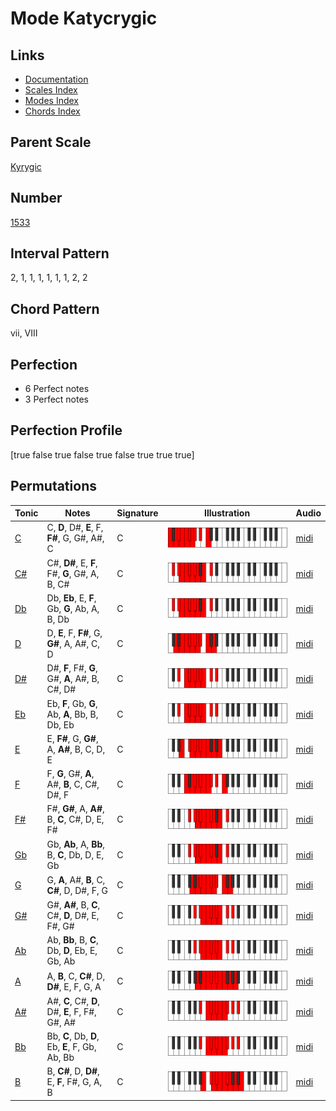 # Mode Katycrygic

## Links

- [Documentation](index.md)
- [Scales Index](Scales.md)
- [Modes Index](Modes.md)
- [Chords Index](Chords.md)

## Parent Scale

[Kyrygic](ScaleKyrygic.md)

## Number

[1533](https://ianring.com/musictheory/scales/1533)

## Interval Pattern

2, 1, 1, 1, 1, 1, 1, 2, 2

## Chord Pattern

vii, VIII

## Perfection

- 6 Perfect notes
- 3 Perfect notes

## Perfection Profile

[true false true false true false true true true]

## Permutations

| Tonic | Notes | Signature | Illustration | Audio |
|-------|-------|-----------|--------------|-------|
| [C](ModeCNaturalKatycrygic.md) | C, **D**, D#, **E**, F, **F#**, G, G#, A#, C | C | ![CNaturalKatycrygic](ModeCNaturalKatycrygic.png) | [midi](https://github.com/edipermadi/music/blob/main/docs/ModeCNaturalKatycrygic.mid?raw=true) |
| [C#](ModeCSharpKatycrygic.md) | C#, **D#**, E, **F**, F#, **G**, G#, A, B, C# | C | ![CSharpKatycrygic](ModeCSharpKatycrygic.png) | [midi](https://github.com/edipermadi/music/blob/main/docs/ModeCSharpKatycrygic.mid?raw=true) |
| [Db](ModeDFlatKatycrygic.md) | Db, **Eb**, E, **F**, Gb, **G**, Ab, A, B, Db | C | ![DFlatKatycrygic](ModeDFlatKatycrygic.png) | [midi](https://github.com/edipermadi/music/blob/main/docs/ModeDFlatKatycrygic.mid?raw=true) |
| [D](ModeDNaturalKatycrygic.md) | D, **E**, F, **F#**, G, **G#**, A, A#, C, D | C | ![DNaturalKatycrygic](ModeDNaturalKatycrygic.png) | [midi](https://github.com/edipermadi/music/blob/main/docs/ModeDNaturalKatycrygic.mid?raw=true) |
| [D#](ModeDSharpKatycrygic.md) | D#, **F**, F#, **G**, G#, **A**, A#, B, C#, D# | C | ![DSharpKatycrygic](ModeDSharpKatycrygic.png) | [midi](https://github.com/edipermadi/music/blob/main/docs/ModeDSharpKatycrygic.mid?raw=true) |
| [Eb](ModeEFlatKatycrygic.md) | Eb, **F**, Gb, **G**, Ab, **A**, Bb, B, Db, Eb | C | ![EFlatKatycrygic](ModeEFlatKatycrygic.png) | [midi](https://github.com/edipermadi/music/blob/main/docs/ModeEFlatKatycrygic.mid?raw=true) |
| [E](ModeENaturalKatycrygic.md) | E, **F#**, G, **G#**, A, **A#**, B, C, D, E | C | ![ENaturalKatycrygic](ModeENaturalKatycrygic.png) | [midi](https://github.com/edipermadi/music/blob/main/docs/ModeENaturalKatycrygic.mid?raw=true) |
| [F](ModeFNaturalKatycrygic.md) | F, **G**, G#, **A**, A#, **B**, C, C#, D#, F | C | ![FNaturalKatycrygic](ModeFNaturalKatycrygic.png) | [midi](https://github.com/edipermadi/music/blob/main/docs/ModeFNaturalKatycrygic.mid?raw=true) |
| [F#](ModeFSharpKatycrygic.md) | F#, **G#**, A, **A#**, B, **C**, C#, D, E, F# | C | ![FSharpKatycrygic](ModeFSharpKatycrygic.png) | [midi](https://github.com/edipermadi/music/blob/main/docs/ModeFSharpKatycrygic.mid?raw=true) |
| [Gb](ModeGFlatKatycrygic.md) | Gb, **Ab**, A, **Bb**, B, **C**, Db, D, E, Gb | C | ![GFlatKatycrygic](ModeGFlatKatycrygic.png) | [midi](https://github.com/edipermadi/music/blob/main/docs/ModeGFlatKatycrygic.mid?raw=true) |
| [G](ModeGNaturalKatycrygic.md) | G, **A**, A#, **B**, C, **C#**, D, D#, F, G | C | ![GNaturalKatycrygic](ModeGNaturalKatycrygic.png) | [midi](https://github.com/edipermadi/music/blob/main/docs/ModeGNaturalKatycrygic.mid?raw=true) |
| [G#](ModeGSharpKatycrygic.md) | G#, **A#**, B, **C**, C#, **D**, D#, E, F#, G# | C | ![GSharpKatycrygic](ModeGSharpKatycrygic.png) | [midi](https://github.com/edipermadi/music/blob/main/docs/ModeGSharpKatycrygic.mid?raw=true) |
| [Ab](ModeAFlatKatycrygic.md) | Ab, **Bb**, B, **C**, Db, **D**, Eb, E, Gb, Ab | C | ![AFlatKatycrygic](ModeAFlatKatycrygic.png) | [midi](https://github.com/edipermadi/music/blob/main/docs/ModeAFlatKatycrygic.mid?raw=true) |
| [A](ModeANaturalKatycrygic.md) | A, **B**, C, **C#**, D, **D#**, E, F, G, A | C | ![ANaturalKatycrygic](ModeANaturalKatycrygic.png) | [midi](https://github.com/edipermadi/music/blob/main/docs/ModeANaturalKatycrygic.mid?raw=true) |
| [A#](ModeASharpKatycrygic.md) | A#, **C**, C#, **D**, D#, **E**, F, F#, G#, A# | C | ![ASharpKatycrygic](ModeASharpKatycrygic.png) | [midi](https://github.com/edipermadi/music/blob/main/docs/ModeASharpKatycrygic.mid?raw=true) |
| [Bb](ModeBFlatKatycrygic.md) | Bb, **C**, Db, **D**, Eb, **E**, F, Gb, Ab, Bb | C | ![BFlatKatycrygic](ModeBFlatKatycrygic.png) | [midi](https://github.com/edipermadi/music/blob/main/docs/ModeBFlatKatycrygic.mid?raw=true) |
| [B](ModeBNaturalKatycrygic.md) | B, **C#**, D, **D#**, E, **F**, F#, G, A, B | C | ![BNaturalKatycrygic](ModeBNaturalKatycrygic.png) | [midi](https://github.com/edipermadi/music/blob/main/docs/ModeBNaturalKatycrygic.mid?raw=true) |
